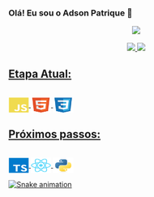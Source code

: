 ### Olá! Eu sou o Adson Patrique 👋 

<p align="center">
<img src="https://media1.giphy.com/media/jTNG3RF6EwbkpD4LZx/giphy.gif?cid=ecf05e47x4acd4dczhk82frp05am2h5jqruwau7dndw2jyty&rid=giphy.gif&ct=g" />
</p>

<div align="center">
  <a href="https://github.com/adsonpatrick">
  <img height="180em" src="https://github-readme-stats.vercel.app/api?username=adsonpatrick&show_icons=true&theme=tokyonight&include_all_commits=true&count_private=true"/>
  <img height="180em" src="https://github-readme-stats.vercel.app/api/top-langs/?username=adsonpatrick&layout=compact&langs_count=7&theme=tokyonight"/>
</div>

  ## Etapa Atual:
  
  <div style="display: inline_block"><br>
  <img align="center" alt="Adson-Js" height="30" width="40" src="https://raw.githubusercontent.com/devicons/devicon/master/icons/javascript/javascript-plain.svg">
  <img align="center" alt="Adson-HTML" height="30" width="40" src="https://raw.githubusercontent.com/devicons/devicon/master/icons/html5/html5-original.svg">
  <img align="center" alt="Adson-CSS" height="30" width="40" src="https://raw.githubusercontent.com/devicons/devicon/master/icons/css3/css3-original.svg">
</div>

  
## Próximos passos:
  
  <div style="display: inline_block"><br>
  <img align="center" alt="Rafa-Ts" height="30" width="40" src="https://raw.githubusercontent.com/devicons/devicon/master/icons/typescript/typescript-plain.svg">
  <img align="center" alt="Adson-React" height="30" width="40" src="https://raw.githubusercontent.com/devicons/devicon/master/icons/react/react-original.svg">
  <img align="center" alt="Adson-Python" height="30" width="40" src="https://raw.githubusercontent.com/devicons/devicon/master/icons/python/python-original.svg">
</div>

  
  ![Snake animation](https://github.com/adsonpatrick/adsonpatrick/blob/output/github-contribution-grid-snake.svg)
